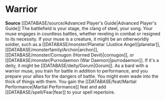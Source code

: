 ﻿---
id: '4'
name: Warrior
rarity: Common
source: '[[DATABASE/source/Advanced Player''s Guide|Advanced Player''s Guide]]'
type: Bard Muse

---
# Warrior

**Source** [[DATABASE/source/Advanced Player's Guide|Advanced Player's Guide]] 
The battlefield is your stage, the clang of steel, your song. Your muse engages in countless battles, whether reveling in combat or resigned to its necessity. If your muse is a creature, it might be an otherworldly soldier, such as a [[DATABASE/monster/Planetar (Justice Angel)|planetar]], [[DATABASE/monsterfamily/Archon|archon]], [[DATABASE/monster/Cornugon (Horned Devil)|cornugon]], or [[DATABASE/monster/Purrodaemon (War Daemon)|purrodaemon]]. If it's a deity, it might be [[DATABASE/deity/Gorum|Gorum]]. As a bard with a warrior muse, you train for battle in addition to performance, and you prepare your allies for the dangers of battle. You might even wade into the thick of things with them. You gain the [[DATABASE/feat/Martial Performance|Martial Performance]] feat and add [[DATABASE/spell/Fear|fear]] to your spell repertoire.